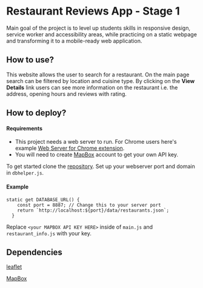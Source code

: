 # Restaurant Reviews App - Stage 1
Main goal of the project is to level up students skills in responsive design, service worker and accessibility areas, while practicing on a static webpage and transforming it to a mobile-ready web application.
## How to use?
This website allows the user to search for a restaurant. On the main page search can be filtered by location and cuisine type.
By clicking on the **View Details** link users can see more information on the restaurant i.e. the address, opening hours and reviews with rating.
## How to deploy?
#### Requirements
* This project needs a web server to run. For Chrome users here's example [Web Server for Chrome extension](https://chrome.google.com/webstore/detail/web-server-for-chrome/ofhbbkphhbklhfoeikjpcbhemlocgigb?hl=en).
* You will need to create [MapBox](https://www.mapbox.com/) account to get your own API key.

To get started clone the [repository](https://github.com/pressR2/RestaurantApp.git). Set up your webserver port and domain in `dbhelper.js`.
#### Example

```
static get DATABASE_URL() {
    const port = 8887; // Change this to your server port
    return `http://localhost:${port}/data/restaurants.json`;
  }
```
Replace `<your MAPBOX API KEY HERE>` inside of `main.js` and `restaurant_info.js` with your key.
## Dependencies
[leaflet](https://leafletjs.com/)

[MapBox](https://www.mapbox.com/)


